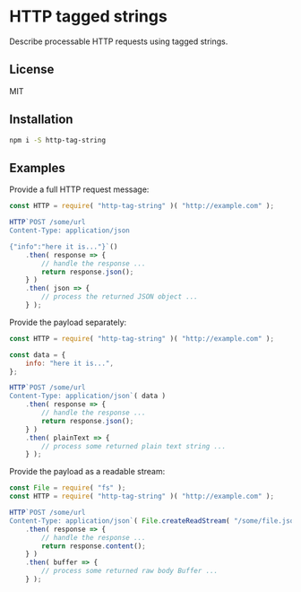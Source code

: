 # HTTP tagged strings

Describe processable HTTP requests using tagged strings.

## License

MIT

## Installation

```bash
npm i -S http-tag-string
``` 

## Examples

Provide a full HTTP request message:

```javascript
const HTTP = require( "http-tag-string" )( "http://example.com" );

HTTP`POST /some/url
Content-Type: application/json

{"info":"here it is..."}`()
	.then( response => {
		// handle the response ...
		return response.json();
	} )
	.then( json => {
		// process the returned JSON object ...
	} );
```

Provide the payload separately:

```javascript
const HTTP = require( "http-tag-string" )( "http://example.com" );

const data = {
	info: "here it is...",
};

HTTP`POST /some/url
Content-Type: application/json`( data )
	.then( response => {
		// handle the response ...
		return response.json();
	} )
	.then( plainText => {
		// process some returned plain text string ...
	} );
```

Provide the payload as a readable stream:

```javascript
const File = require( "fs" );
const HTTP = require( "http-tag-string" )( "http://example.com" );

HTTP`POST /some/url
Content-Type: application/json`( File.createReadStream( "/some/file.json" ) )
	.then( response => {
		// handle the response ...
		return response.content();
	} )
	.then( buffer => {
		// process some returned raw body Buffer ...
	} );
```
